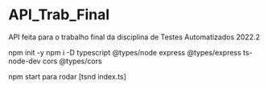 # API_Trab_Final
API feita para o trabalho final da disciplina de Testes Automatizados 2022.2 

npm init -y
npm i -D typescript @types/node express @types/express ts-node-dev cors @types/cors

npm start para rodar [tsnd index.ts]
